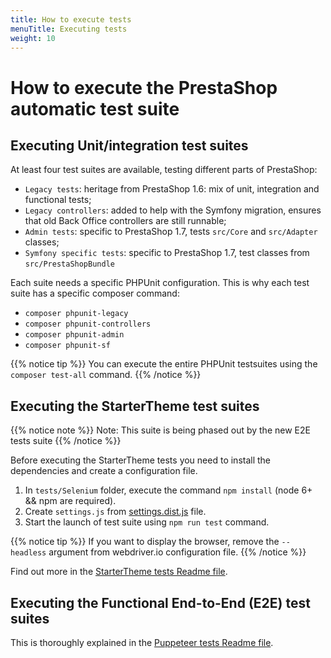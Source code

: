 ```yaml
---
title: How to execute tests
menuTitle: Executing tests
weight: 10
---
```


# How to execute the PrestaShop automatic test suite

## Executing Unit/integration test suites

At least four test suites are available, testing different parts of PrestaShop:

* `Legacy tests`: heritage from PrestaShop 1.6: mix of unit, integration and functional tests;
* `Legacy controllers`: added to help with the Symfony migration, ensures that old Back Office controllers are still runnable;
* `Admin tests`: specific to PrestaShop 1.7, tests `src/Core` and `src/Adapter` classes;
* `Symfony specific tests`: specific to PrestaShop 1.7, test classes from `src/PrestaShopBundle`

Each suite needs a specific PHPUnit configuration. This is why each test suite has a specific composer command:

* `composer phpunit-legacy`
* `composer phpunit-controllers`
* `composer phpunit-admin`
* `composer phpunit-sf`

{{% notice tip %}}
You can execute the entire PHPUnit testsuites using the `composer test-all` command.
{{% /notice %}}

## Executing the StarterTheme test suites

{{% notice note %}}
Note: This suite is being phased out by the new E2E tests suite
{{% /notice %}}

Before executing the StarterTheme tests you need to install the dependencies and create a configuration file.

1. In `tests/Selenium` folder, execute the command `npm install` (node 6+ && npm are required).
2. Create `settings.js` from [settings.dist.js](https://github.com/PrestaShop/PrestaShop/blob/develop/tests/Selenium/settings.dist.js) file.
3. Start the launch of test suite using `npm run test` command.

{{% notice tip %}}
If you want to display the browser, remove the `--headless` argument from webdriver.io configuration file.
{{% /notice %}}

Find out more in the [StarterTheme tests Readme file](https://github.com/PrestaShop/PrestaShop/blob/develop/tests/Selenium/README.md).

## Executing the Functional End-to-End (E2E) test suites

This is thoroughly explained in the [Puppeteer tests Readme file](https://github.com/PrestaShop/PrestaShop/blob/develop/tests/puppeteer/README.md).
